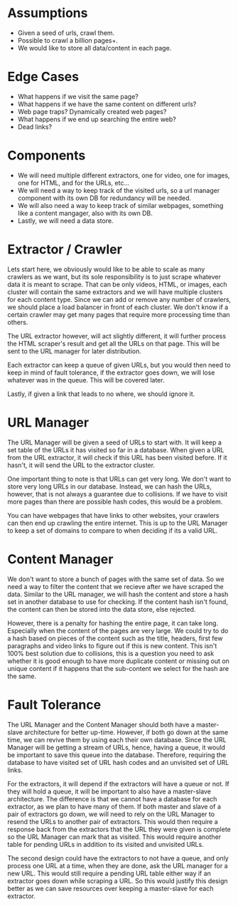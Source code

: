# Assumptions
- Given a seed of urls, crawl them.
- Possible to crawl a billion pages+.
- We would like to store all data/content in each page.

# Edge Cases
- What happens if we visit the same page?
- What happens if we have the same content on different urls?
- Web page traps? Dynamically created web pages?
- What happens if we end up searching the entire web?
- Dead links?

# Components
- We will need multiple different extractors, one for video, one for images, one for HTML, and for the URLs, etc...
- We will need a way to keep track of the visited urls, so a url manager component with its own DB for redundancy will be needed.
- We will also need a way to keep track of similar webpages, something like a content mangager, also with its own DB.
- Lastly, we will need a data store.

# Extractor / Crawler
Lets start here, we obviously would like to be able to scale as many crawlers as we want, but its sole responsibility is to just scrape whatever data it is meant to scrape.
That can be only videos, HTML, or images, each cluster will contain the same extractors and we will have multiple clusters for each content type.
Since we can add or remove any number of crawlers, we should place a load balancer in front of each cluster.
We don't know if a certain crawler may get many pages that require more processing time than others.

The URL extractor however, will act slightly different, it will further process the HTML scraper's result and get all the URLs on that page.
This will be sent to the URL manager for later distribution.

Each extractor can keep a queue of given URLs, but you would then need to keep in mind of fault tolerance, if the extractor goes down, we will lose whatever was in the queue.
This will be covered later.

Lastly, if given a link that leads to no where, we should ignore it.

# URL Manager
The URL Manager will be given a seed of URLs to start with.
It will keep a set table of the URLs it has visited so far in a database.
When given a URL from the URL extractor, it will check if this URL has been visited before.
If it hasn't, it will send the URL to the extractor cluster.

One important thing to note is that URLs can get very long.
We don't want to store very long URLs in our database.
Instead, we can hash the URLs, however, that is not always a guarantee due to collisions.
If we have to visit more pages than there are possible hash codes, this would be a problem.

You can have webpages that have links to other websites, your crawlers can then end up crawling the entire internet.
This is up to the URL Manager to keep a set of domains to compare to when deciding if its a valid URL.

# Content Manager
We don't want to store a bunch of pages with the same set of data.
So we need a way to filter the content that we recieve after we have scraped the data.
Similar to the URL manager, we will hash the content and store a hash set in another database to use for checking.
If the content hash isn't found, the content can then be stored into the data store, else rejected.

However, there is a penalty for hashing the entire page, it can take long.
Especially when the content of the pages are very large.
We could try to do a hash based on pieces of the content such as the title, headers, first few paragraphs and video links to figure out if this is new content.
This isn't 100% best solution due to collisions, this is a question you need to ask whether it is good enough to have more duplicate content or missing out on unique content if it happens that the sub-content we select for the hash are the same.

# Fault Tolerance
The URL Manager and the Content Manager should both have a master-slave architecture for better up-time.
However, if both go down at the same time, we can revive them by using each their own database.
Since the URL Manager will be getting a stream of URLs, hence, having a queue, it would be important to save this queue into the database.
Therefore, requiring the database to have visited set of URL hash codes and an unvisited set of URL links.

For the extractors, it will depend if the extractors will have a queue or not.
If they will hold a queue, it will be important to also have a master-slave architecture.
The difference is that we cannot have a database for each extractor, as we plan to have many of them.
If both master and slave of a pair of extractors go down, we will need to rely on the URL Manager to resend the URLs to another pair of extractors.
This would then require a response back from the extractors that the URL they were given is complete so the URL Manager can mark that as visited. This would require another table for pending URLs in addition to its visited and unvisited URLs.

The second design could have the extractors to not have a queue, and only process one URL at a time, when they are done, ask the URL manager for a new URL. 
This would still require a pending URL table either way if an extractor goes down while scraping a URL. 
So this would justify this design better as we can save resources over keeping a master-slave for each extractor.
